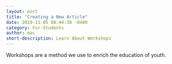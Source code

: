 ```yaml
---
layout: post
title: "Creating a New Article"
date: 2019-11-05 08:44:38 -0400
category: For-Students
author: mac
short-description: Learn About Workshops
---
```


Workshops are a method we use to enrich the education of youth.


